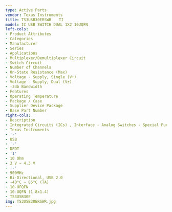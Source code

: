```yaml
---
type: Active Parts
vendor: Texas Instruments
title: TS3USB30ERSWR　　TI
model: IC USB SWITCH DUAL 1X2 10UQFN
left-cols:
- Product Attributes
- Categories
- Manufacturer
- Series
- Applications
- Multiplexer/Demultiplexer Circuit
- Switch Circuit
- Number of Channels
- On-State Resistance (Max)
- Voltage - Supply, Single (V+)
- Voltage - Supply, Dual (V±)
- -3db Bandwidth
- Features
- Operating Temperature
- Package / Case
- Supplier Device Package
- Base Part Number
right-cols:
- Description
- Integrated Circuits (ICs) , Interface - Analog Switches - Special Purpose
- Texas Instruments
- '-'
- USB
- '-'
- DPDT
- '1'
- 10 Ohm
- 3 V ~ 4.3 V
- '-'
- 900MHz
- Bi-Directional, USB 2.0
- -40°C ~ 85°C (TA)
- 10-UFQFN
- 10-UQFN (1.8x1.4)
- TS3USB30E
img: TS3USB30ERSWR.jpg
---
```

